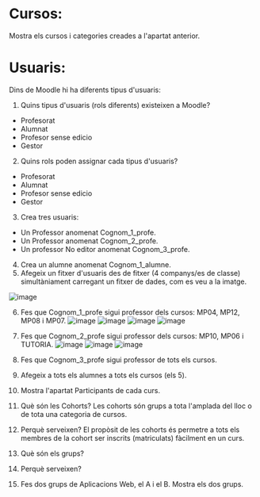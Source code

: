 # Cursos:

Mostra els cursos i categories creades a l'apartat anterior.

# Usuaris:

Dins de Moodle hi ha diferents tipus d'usuaris:

1. Quins tipus d'usuaris (rols diferents) existeixen a Moodle?
-  Profesorat
-  Alumnat
-  Profesor sense edicio
-  Gestor
2. Quins rols poden assignar cada tipus d'usuaris?
-  Profesorat
-  Alumnat
-  Profesor sense edicio
-  Gestor
3. Crea tres usuaris:
  - Un Professor anomenat Cognom_1_profe.
  - Un Professor anomenat Cognom_2_profe.
  - Un professor No editor anomenat Cognom_3_profe.
4.  Crea un alumne anomenat Cognom_1_alumne.
5.  Afegeix un fitxer d'usuaris des de fitxer (4 companys/es de classe) simultàniament carregant un fitxer de dades, com es veu a la imatge.

![image](https://user-images.githubusercontent.com/110727546/205681118-13764074-331b-42b7-b051-38f816f8b931.png)

6. Fes que Cognom_1_profe sigui professor dels cursos: MP04, MP12, MP08 i MP07.
![image](https://user-images.githubusercontent.com/114423260/212159718-1d39e38d-7f6e-4e49-959d-ca465957343e.png)
![image](https://user-images.githubusercontent.com/114423260/212160579-f2fa0937-2a78-42d0-b1af-9de56e144989.png)
![image](https://user-images.githubusercontent.com/114423260/212743147-af6354ff-3518-4931-bbfa-8b326def63c5.png)
![image](https://user-images.githubusercontent.com/114423260/212743775-61b42bb7-8c08-4763-a9fd-32aa12ff8cd9.png)

7. Fes que Cognom_2_profe sigui professor dels cursos: MP10, MP06 i TUTORIA.
![image](https://user-images.githubusercontent.com/114423260/213506090-befabad1-b003-4b03-8d3c-4b329b2b20d3.png)
![image](https://user-images.githubusercontent.com/114423260/213507202-eed93d1f-6a05-409e-b1f4-6b534d8fd8e5.png)
![image](https://user-images.githubusercontent.com/114423260/213524120-269337d1-9a84-4a61-ab66-a63d47ffac6d.png)

9. Fes que Cognom_3_profe sigui professor de tots els cursos.
10. Afegeix a tots els alumnes a tots els cursos (els 5).
11. Mostra l'apartat Participants de cada curs.
12. Què són les Cohorts? 
    Les cohorts són grups a tota l'amplada del lloc o de tota una categoria de cursos.
14. Perquè serveixen?
    El propòsit de les cohorts és permetre a tots els membres de la cohort ser inscrits (matriculats) fàcilment en un curs.
16. Què són els grups?
17. Perquè serveixen?
18. Fes dos grups de Aplicacions Web, el A i el B. Mostra els dos grups.

